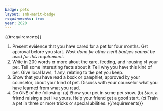 ```yaml
---
badge: pets
layout: smb-merit-badge
requirements: true
year: 2020
---
```


{{#requirements}}
1. Present evidence that you have cared for a pet for four months. Get approval before you start.
    *Work done for other merit badges cannot be used for this requirement.*
2. Write in 200 words or more about the care, feeding, and housing of your pet. Tell some interesting facts about it. Tell why you have this kind of pet. Give local laws, if any, relating to the pet you keep.
3. Show that you have read a book or pamphlet, approved by your counselor, about your kind of pet. Discuss with your counselor what you have learned from what you read.
4. Do ONE of the following:
    (a) Show your pet in some pet show.
    (b) Start a friend raising a pet like yours. Help your friend get a good start.
    (c) Train a pet in three or more tricks or special abilities.
{{/requirements}}
